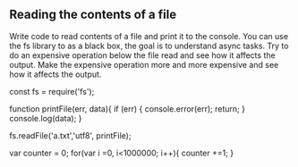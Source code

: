 ## Reading the contents of a file

Write code to read contents of a file and print it to the console. 
You can use the fs library to as a black box, the goal is to understand async tasks. 
Try to do an expensive operation below the file read and see how it affects the output. 
Make the expensive operation more and more expensive and see how it affects the output. 




const fs = require('fs');

function printFile(err, data){
    if (err) {
        console.error(err);
        return;
    }
    console.log(data);
}

fs.readFile('a.txt','utf8', printFile);

var counter = 0;
for(var i =0, i<1000000; i++){
    counter +=1;
}